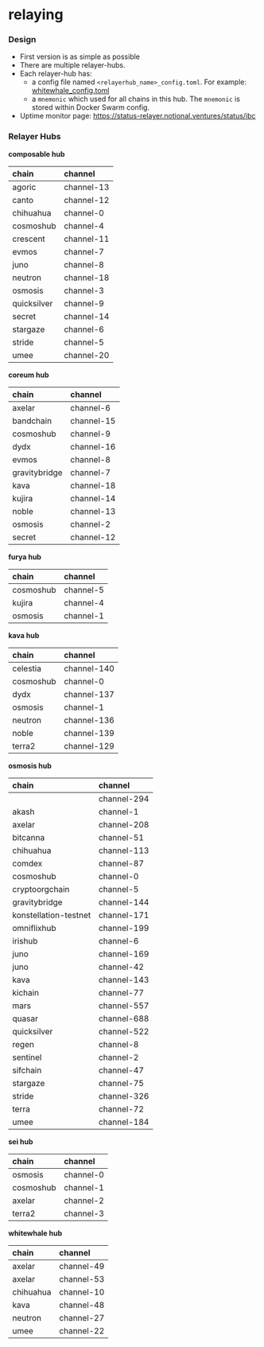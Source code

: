 # relaying

### Design
- First version is as simple as possible
- There are multiple relayer-hubs.
- Each relayer-hub has:
    - a config file named `<relayerhub_name>_config.toml`. For example: [whitewhale_config.toml](whitewhale_config.toml)
    - a `mnemonic` which used for all chains in this hub. The `mnemonic` is stored within Docker Swarm config.
- Uptime monitor page: https://status-relayer.notional.ventures/status/ibc

### Relayer Hubs

**composable hub**

| chain         | channel     |
|:--------------|:------------|
| agoric        | channel-13  |
| canto         | channel-12  |
| chihuahua     | channel-0   |
| cosmoshub     | channel-4   |
| crescent      | channel-11  |
| evmos         | channel-7   |
| juno          | channel-8   |
| neutron       | channel-18  |
| osmosis       | channel-3   |
| quicksilver   | channel-9   |
| secret        | channel-14  |
| stargaze      | channel-6   |
| stride        | channel-5   |
| umee          | channel-20  |


**coreum hub**

| chain         | channel     |
|:--------------|:------------|
| axelar        | channel-6   |
| bandchain     | channel-15  |
| cosmoshub     | channel-9   |
| dydx          | channel-16  |
| evmos         | channel-8   |
| gravitybridge | channel-7   |
| kava          | channel-18  |
| kujira        | channel-14  |
| noble         | channel-13  |
| osmosis       | channel-2   |
| secret        | channel-12  |


**furya hub**

| chain         | channel     |
|:--------------|:------------|
| cosmoshub     | channel-5   |
| kujira        | channel-4   |
| osmosis       | channel-1   |


**kava hub**

| chain         | channel     |
|:--------------|:------------|
| celestia      | channel-140 |
| cosmoshub     | channel-0   |
| dydx          | channel-137 |
| osmosis       | channel-1   |
| neutron       | channel-136 |
| noble         | channel-139 |
| terra2        | channel-129 |


**osmosis hub**

| chain                 | channel     |
|:----------------------|:------------|
|                       | channel-294 |
| akash                 | channel-1   |
| axelar                | channel-208 |
| bitcanna              | channel-51  |
| chihuahua             | channel-113 |
| comdex                | channel-87  |
| cosmoshub             | channel-0   |
| cryptoorgchain        | channel-5   |
| gravitybridge         | channel-144 |
| konstellation-testnet | channel-171 |
| omniflixhub           | channel-199 |
| irishub               | channel-6   |
| juno                  | channel-169 |
| juno                  | channel-42  |
| kava                  | channel-143 |
| kichain               | channel-77  |
| mars                  | channel-557 |
| quasar                | channel-688 |
| quicksilver           | channel-522 |
| regen                 | channel-8   |
| sentinel              | channel-2   |
| sifchain              | channel-47  |
| stargaze              | channel-75  |
| stride                | channel-326 |
| terra                 | channel-72  |
| umee                  | channel-184 |


**sei hub**

| chain         | channel     |
|:--------------|:------------|
| osmosis       | channel-0   |
| cosmoshub     | channel-1   |
| axelar        | channel-2   |
| terra2        | channel-3   |


**whitewhale hub**

| chain         | channel     |
|:--------------|:------------|
| axelar        | channel-49  |
| axelar        | channel-53  |
| chihuahua     | channel-10  |
| kava          | channel-48  |
| neutron       | channel-27  |
| umee          | channel-22  |
